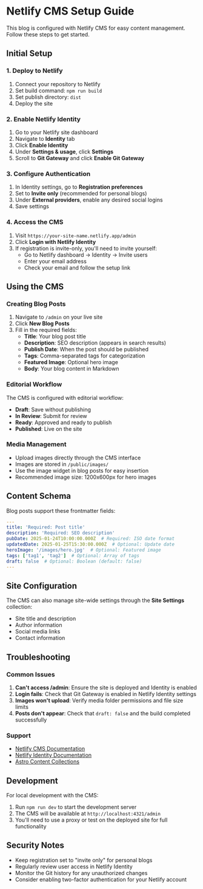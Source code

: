 # Netlify CMS Setup Guide

This blog is configured with Netlify CMS for easy content management. Follow these steps to get started.

## Initial Setup

### 1. Deploy to Netlify

1. Connect your repository to Netlify
2. Set build command: `npm run build`
3. Set publish directory: `dist`
4. Deploy the site

### 2. Enable Netlify Identity

1. Go to your Netlify site dashboard
2. Navigate to **Identity** tab
3. Click **Enable Identity**
4. Under **Settings & usage**, click **Settings**
5. Scroll to **Git Gateway** and click **Enable Git Gateway**

### 3. Configure Authentication

1. In Identity settings, go to **Registration preferences**
2. Set to **Invite only** (recommended for personal blogs)
3. Under **External providers**, enable any desired social logins
4. Save settings

### 4. Access the CMS

1. Visit `https://your-site-name.netlify.app/admin`
2. Click **Login with Netlify Identity**
3. If registration is invite-only, you'll need to invite yourself:
   - Go to Netlify dashboard → Identity → Invite users
   - Enter your email address
   - Check your email and follow the setup link

## Using the CMS

### Creating Blog Posts

1. Navigate to `/admin` on your live site
2. Click **New Blog Posts**
3. Fill in the required fields:
   - **Title**: Your blog post title
   - **Description**: SEO description (appears in search results)
   - **Publish Date**: When the post should be published
   - **Tags**: Comma-separated tags for categorization
   - **Featured Image**: Optional hero image
   - **Body**: Your blog content in Markdown

### Editorial Workflow

The CMS is configured with editorial workflow:

- **Draft**: Save without publishing
- **In Review**: Submit for review
- **Ready**: Approved and ready to publish
- **Published**: Live on the site

### Media Management

- Upload images directly through the CMS interface
- Images are stored in `/public/images/`
- Use the image widget in blog posts for easy insertion
- Recommended image size: 1200x600px for hero images

## Content Schema

Blog posts support these frontmatter fields:

```yaml
---
title: 'Required: Post title'
description: 'Required: SEO description'
pubDate: 2025-01-24T10:00:00.000Z  # Required: ISO date format
updatedDate: 2025-01-25T15:30:00.000Z  # Optional: Update date
heroImage: '/images/hero.jpg'  # Optional: Featured image
tags: ['tag1', 'tag2']  # Optional: Array of tags
draft: false  # Optional: Boolean (default: false)
---
```

## Site Configuration

The CMS can also manage site-wide settings through the **Site Settings** collection:

- Site title and description
- Author information
- Social media links
- Contact information

## Troubleshooting

### Common Issues

1. **Can't access /admin**: Ensure the site is deployed and Identity is enabled
2. **Login fails**: Check that Git Gateway is enabled in Netlify Identity settings
3. **Images won't upload**: Verify media folder permissions and file size limits
4. **Posts don't appear**: Check that `draft: false` and the build completed successfully

### Support

- [Netlify CMS Documentation](https://www.netlifycms.org/docs/)
- [Netlify Identity Documentation](https://docs.netlify.com/visitor-access/identity/)
- [Astro Content Collections](https://docs.astro.build/en/guides/content-collections/)

## Development

For local development with the CMS:

1. Run `npm run dev` to start the development server
2. The CMS will be available at `http://localhost:4321/admin`
3. You'll need to use a proxy or test on the deployed site for full functionality

## Security Notes

- Keep registration set to "invite only" for personal blogs
- Regularly review user access in Netlify Identity
- Monitor the Git history for any unauthorized changes
- Consider enabling two-factor authentication for your Netlify account